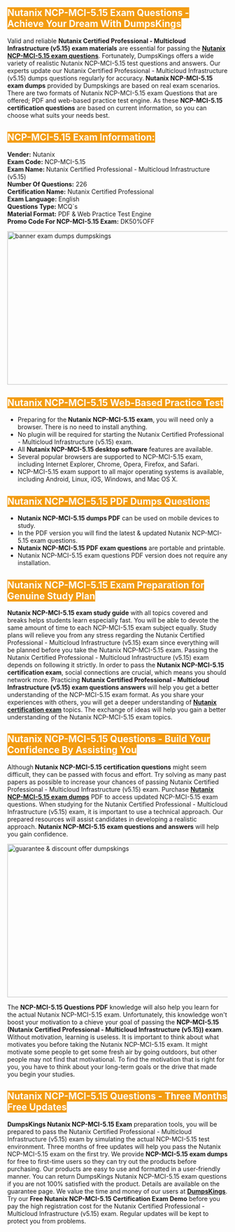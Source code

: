 <h2><span style="color:#ffffff"><strong><span style="background-color:#f39c12">Nutanix NCP-MCI-5.15 Exam Questions - Achieve Your Dream With DumpsKings</span></strong></span></h2> <p>Valid and reliable <strong>Nutanix Certified Professional - Multicloud Infrastructure (v5.15) exam materials</strong> are essential for passing the <u><strong><a href="https://www.dumpskings.com/nutanix/ncp-mci-5.15/dumps-questions">Nutanix NCP-MCI-5.15 exam questions</a></strong></u>. Fortunately, DumpsKings offers a wide variety of realistic Nutanix NCP-MCI-5.15 test questions and answers. Our experts update our Nutanix Certified Professional - Multicloud Infrastructure (v5.15) dumps questions regularly for accuracy.<strong> Nutanix NCP-MCI-5.15 exam dumps</strong> provided by Dumpskings are based on real exam scenarios. There are two formats of Nutanix NCP-MCI-5.15 exam Questions that are offered; PDF and web-based practice test engine. As these <strong>NCP-MCI-5.15 certification questions</strong> are based on current information, so you can choose what suits your needs best.</p> <h2><span style="color:#ffffff"><strong><span style="background-color:#f39c12">NCP-MCI-5.15 Exam Information:</span></strong></span></h2> <p><strong>Vender:</strong> Nutanix<br /> <strong>Exam Code:</strong> NCP-MCI-5.15<br /> <strong>Exam Name: </strong>Nutanix Certified Professional - Multicloud Infrastructure (v5.15)<br /> <strong>Number Of Questions:</strong> 226<br /> <strong>Certification Name:</strong> Nutanix Certified Professional<br /> <strong>Exam Language:</strong> English<br /> <strong>Questions Type: </strong>MCQ`s<br /> <strong>Material Format:</strong> PDF & Web Practice Test Engine<br /> <strong>Promo Code For NCP-MCI-5.15 Exam:</strong> DK50%OFF</p> <p><a href="https://www.dumpskings.com/nutanix/ncp-mci-5.15/dumps-questions" rel="no-follow"><img height="350px" width="750px"  alt="banner exam dumps dumpskings" src="https://www.certcollections.com/uploads/content/featuresdumpskings.jpg" /></a></p> <h2><span style="color:#ffffff"><strong><span style="background-color:#f39c12">Nutanix NCP-MCI-5.15 Web-Based Practice Test</span></strong></span></h2> <ul> <li>Preparing for the<strong> Nutanix NCP-MCI-5.15 exam</strong>, you will need only a browser. There is no need to install anything.</li> <li>No plugin will be required for starting the Nutanix Certified Professional - Multicloud Infrastructure (v5.15) exam.</li> <li>All <strong>Nutanix NCP-MCI-5.15 desktop software</strong> features are available.</li> <li>Several popular browsers are supported to NCP-MCI-5.15 exam, including Internet Explorer, Chrome, Opera, Firefox, and Safari.</li> <li>NCP-MCI-5.15 exam support to all major operating systems is available, including Android, Linux, iOS, Windows, and Mac OS X.</li> </ul> <h2><span style="color:#ffffff"><strong><span style="background-color:#f39c12">Nutanix NCP-MCI-5.15 PDF Dumps Questions</span></strong></span></h2> <ul> <li><strong>Nutanix NCP-MCI-5.15 dumps PDF</strong> can be used on mobile devices to study.</li> <li>In the PDF version you will find the latest & updated Nutanix NCP-MCI-5.15 exam questions.</li> <li><strong>Nutanix NCP-MCI-5.15 PDF exam questions</strong> are portable and printable.</li> <li>Nutanix NCP-MCI-5.15 exam questions PDF version does not require any installation.</li> </ul> <h2><span style="color:#ffffff"><strong><span style="background-color:#f39c12">Nutanix NCP-MCI-5.15 Exam Preparation for Genuine Study Plan</span></strong></span></h2> <p><strong>Nutanix NCP-MCI-5.15 exam study guide</strong> with all topics covered and breaks helps students learn especially fast. You will be able to devote the same amount of time to each NCP-MCI-5.15 exam subject equally. Study plans will relieve you from any stress regarding the Nutanix Certified Professional - Multicloud Infrastructure (v5.15) exam since everything will be planned before you take the Nutanix NCP-MCI-5.15 exam. Passing the Nutanix Certified Professional - Multicloud Infrastructure (v5.15) exam depends on following it strictly. In order to pass the <strong>Nutanix NCP-MCI-5.15 certification exam</strong>, social connections are crucial, which means you should network more. Practicing <strong>Nutanix Certified Professional - Multicloud Infrastructure (v5.15) exam questions answers</strong> will help you get a better understanding of the NCP-MCI-5.15 exam format. As you share your experiences with others, you will get a deeper understanding of <u><strong><a href="https://www.dumpskings.com/nutanix/questions">Nutanix certification exam</a></strong></u> topics. The exchange of ideas will help you gain a better understanding of the Nutanix NCP-MCI-5.15 exam topics.</p> <h2><span style="color:#ffffff"><strong><span style="background-color:#f39c12">Nutanix NCP-MCI-5.15 Questions - Build Your Confidence By Assisting You</span></strong></span></h2> <p>Although<strong> Nutanix NCP-MCI-5.15 certification questions</strong> might seem difficult, they can be passed with focus and effort. Try solving as many past papers as possible to increase your chances of passing Nutanix Certified Professional - Multicloud Infrastructure (v5.15) exam. Purchase <strong><a href="https://www.dumpskings.com/nutanix/ncp-mci-5.15/dumps-questions">Nutanix NCP-MCI-5.15 exam dumps</a></strong> PDF to access updated NCP-MCI-5.15 exam questions. When studying for the Nutanix Certified Professional - Multicloud Infrastructure (v5.15) exam, it is important to use a technical approach. Our prepared resources will assist candidates in developing a realistic approach. <strong>Nutanix NCP-MCI-5.15 exam questions and answers</strong> will help you gain confidence.</p> <p><a href="https://www.dumpskings.com/nutanix/ncp-mci-5.15/dumps-questions" rel="no-follow"><img height="350px" width="750px"  alt="guarantee & discount offer dumpskings" src="https://www.certcollections.com/uploads/content/discountdumpskings.jpg" /></a></p> <p>The <strong>NCP-MCI-5.15 Questions PDF</strong> knowledge will also help you learn for the actual Nutanix NCP-MCI-5.15 exam. Unfortunately, this knowledge won't boost your motivation to a chieve your goal of passing the <strong>NCP-MCI-5.15 (Nutanix Certified Professional - Multicloud Infrastructure (v5.15)) exam</strong>. Without motivation, learning is useless. It is important to think about what motivates you before taking the Nutanix NCP-MCI-5.15 exam. It might motivate some people to get some fresh air by going outdoors, but other people may not find that motivational. To find the motivation that is right for you, you have to think about your long-term goals or the drive that made you begin your studies.</p> <h2><span style="color:#ffffff"><strong><span style="background-color:#f39c12">Nutanix NCP-MCI-5.15 Questions - Three Months Free Updates</span></strong></span></h2> <p><strong>DumpsKings Nutanix NCP-MCI-5.15 Exam</strong> preparation tools, you will be prepared to pass the Nutanix Certified Professional - Multicloud Infrastructure (v5.15) exam by simulating the actual NCP-MCI-5.15 test environment. Three months of free updates will help you pass the Nutanix NCP-MCI-5.15 exam on the first try. We provide <strong>NCP-MCI-5.15 exam dumps</strong> for free to first-time users so they can try out the products before purchasing. Our products are easy to use and formatted in a user-friendly manner. You can return DumpsKings Nutanix NCP-MCI-5.15 exam questions if you are not 100% satisfied with the product. Details are available on the guarantee page. We value the time and money of our users at <u><strong><a href="https://www.dumpskings.com/">DumpsKings</a></strong></u>. Try our <strong>Free Nutanix NCP-MCI-5.15 Certification Exam Demo</strong> before you pay the high registration cost for the Nutanix Certified Professional - Multicloud Infrastructure (v5.15) exam. Regular updates will be kept to protect you from problems.</p>
